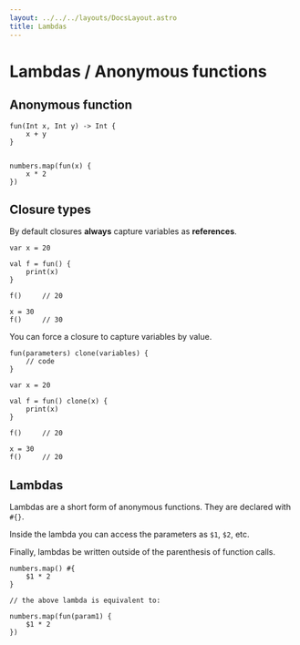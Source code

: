 ```yaml
---
layout: ../../../layouts/DocsLayout.astro
title: Lambdas
---
```


# Lambdas / Anonymous functions


## Anonymous function

```thp
fun(Int x, Int y) -> Int {
    x + y
}


numbers.map(fun(x) {
    x * 2
})
```



## Closure types

By default closures **always** capture variables as **references**.


```thp
var x = 20

val f = fun() {
    print(x)
}

f()     // 20

x = 30
f()     // 30
```


You can force a closure to capture variables by value.

```thp
fun(parameters) clone(variables) {
    // code
}
```

```thp
var x = 20

val f = fun() clone(x) {
    print(x)
}

f()     // 20

x = 30
f()     // 20
```


## Lambdas

Lambdas are a short form of anonymous functions. They are declared with `#{}`.

Inside the lambda you can access the parameters as `$1`, `$2`, etc.

Finally, lambdas be written outside of the parenthesis of function calls.

```thp
numbers.map() #{
    $1 * 2
}

// the above lambda is equivalent to:

numbers.map(fun(param1) {
    $1 * 2
})
```



